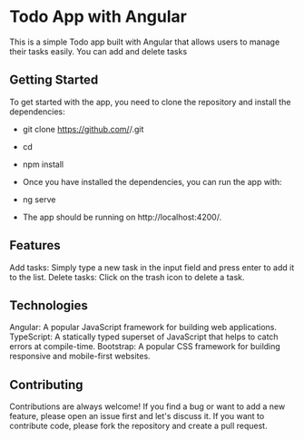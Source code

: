 # Todo App with Angular
This is a simple Todo app built with Angular that allows users to manage their tasks easily. You can add and delete tasks

## Getting Started
To get started with the app, you need to clone the repository and install the dependencies:

- git clone https://github.com/<your-username>/<your-repo-name>.git
- cd <your-repo-name>
- npm install
- Once you have installed the dependencies, you can run the app with:

- ng serve
- The app should be running on http://localhost:4200/.

## Features
Add tasks: Simply type a new task in the input field and press enter to add it to the list.
Delete tasks: Click on the trash icon to delete a task.

## Technologies
Angular: A popular JavaScript framework for building web applications.
TypeScript: A statically typed superset of JavaScript that helps to catch errors at compile-time.
Bootstrap: A popular CSS framework for building responsive and mobile-first websites.

## Contributing
Contributions are always welcome! If you find a bug or want to add a new feature, please open an issue first and let's discuss it. If you want to contribute code, please fork the repository and create a pull request.
